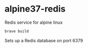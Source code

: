 # alpine37-redis
Redis service for alpine linux

```bash
brave build
```

Sets up a Redis database on port 6379
